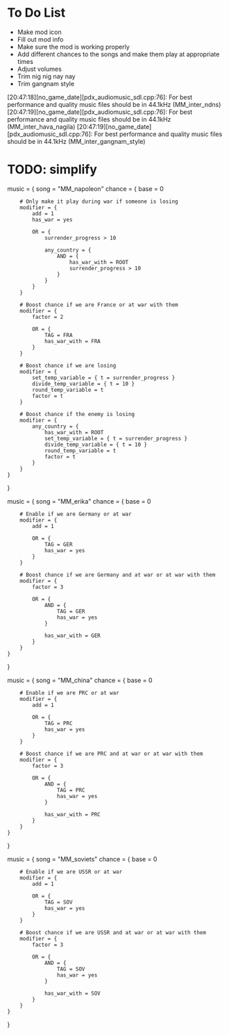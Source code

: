 # To Do List

- Make mod icon
- Fill out mod info
- Make sure the mod is working properly
- Add different chances to the songs and make them play at appropriate times
- Adjust volumes
- Trim nig nig nay nay
- Trim gangnam style

[20:47:18][no_game_date][pdx_audiomusic_sdl.cpp:76]: For best performance and quality music files should be in 44.1kHz (MM_inter_ndns)
[20:47:19][no_game_date][pdx_audiomusic_sdl.cpp:76]: For best performance and quality music files should be in 44.1kHz (MM_inter_hava_nagila)
[20:47:19][no_game_date][pdx_audiomusic_sdl.cpp:76]: For best performance and quality music files should be in 44.1kHz (MM_inter_gangnam_style)


# TODO: simplify
music = {
    song = "MM_napoleon"
    chance = {
        base = 0

        # Only make it play during war if someone is losing
        modifier = {
            add = 1
            has_war = yes

            OR = {
                surrender_progress > 10

                any_country = {
                    AND = {
                        has_war_with = ROOT
                        surrender_progress > 10
                    }
                }
            }
        }

        # Boost chance if we are France or at war with them
        modifier = {
            factor = 2
            
            OR = {
                TAG = FRA
                has_war_with = FRA
            }
        }

        # Boost chance if we are losing
        modifier = {
            set_temp_variable = { t = surrender_progress }
            divide_temp_variable = { t = 10 }
            round_temp_variable = t
            factor = t
        }

        # Boost chance if the enemy is losing
        modifier = {
            any_country = {
                has_war_with = ROOT
                set_temp_variable = { t = surrender_progress }
                divide_temp_variable = { t = 10 }
                round_temp_variable = t
                factor = t
            }
        }
    }
}

music = {
    song = "MM_erika"
    chance = {
        base = 0

        # Enable if we are Germany or at war
        modifier = {
            add = 1

            OR = {
                TAG = GER
                has_war = yes
            }
        }

        # Boost chance if we are Germany and at war or at war with them
        modifier = {
            factor = 3
            
            OR = {
                AND = {
                    TAG = GER
                    has_war = yes
                }

                has_war_with = GER
            }
        }
    }
}

music = {
    song = "MM_china"
    chance = {
        base = 0

        # Enable if we are PRC or at war
        modifier = {
            add = 1

            OR = {
                TAG = PRC
                has_war = yes
            }
        }

        # Boost chance if we are PRC and at war or at war with them
        modifier = {
            factor = 3
            
            OR = {
                AND = {
                    TAG = PRC
                    has_war = yes
                }

                has_war_with = PRC
            }
        }
    }
}

music = {
    song = "MM_soviets"
    chance = {
        base = 0

        # Enable if we are USSR or at war
        modifier = {
            add = 1

            OR = {
                TAG = SOV
                has_war = yes
            }
        }

        # Boost chance if we are USSR and at war or at war with them
        modifier = {
            factor = 3
            
            OR = {
                AND = {
                    TAG = SOV
                    has_war = yes
                }

                has_war_with = SOV
            }
        }
    }
}
